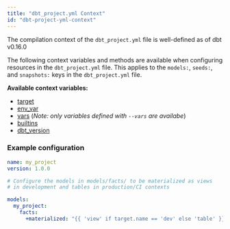 ```yaml
---
title: "dbt_project.yml Context"
id: "dbt-project-yml-context"
---
```


<Changelog>

The compilation context of the `dbt_project.yml` file is well-defined as
of dbt v0.16.0

</Changelog>

The following context variables and methods are available when configuring
resources in the `dbt_project.yml` file. This applies to the `models:`, `seeds:`,
and `snapshots:` keys in the `dbt_project.yml` file.

**Available context variables:**
- [target](target)
- [env_var](env_var)
- [vars](var) (_Note: only variables defined with `--vars` are availabe_)
- [builtins](builtins)
- [dbt_version](dbt_version)


### Example configuration

<File name='dbt_project.yml'>

```yml
name: my_project
version: 1.0.0

# Configure the models in models/facts/ to be materialized as views
# in development and tables in production/CI contexts

models:
  my_project:
    facts:
      +materialized: "{{ 'view' if target.name == 'dev' else 'table' }}"
```

</File>
